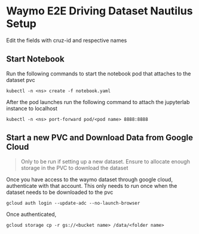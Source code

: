 # Waymo E2E Driving Dataset Nautilus Setup

Edit the fields with cruz-id and respective names

## Start Notebook

Run the following commands to start the notebook pod that attaches to the dataset pvc

```
kubectl -n <ns> create -f notebook.yaml
```

After the pod launches run the following command to attach the jupyterlab instance to localhost

```
kubectl -n <ns> port-forward pod/<pod name> 8888:8888
```


## Start a new PVC and Download Data from Google Cloud

> Only to be run if setting up a new dataset. Ensure to allocate enough storage in the PVC to download the dataset

Once you have access to the waymo dataset through google cloud, authenticate with that account. This only needs to run once when the dataset needs to be downloaded to the pvc

```
gcloud auth login --update-adc --no-launch-browser
```
Once authenticated,

```
gcloud storage cp -r gs://<bucket name> /data/<folder name>
```
